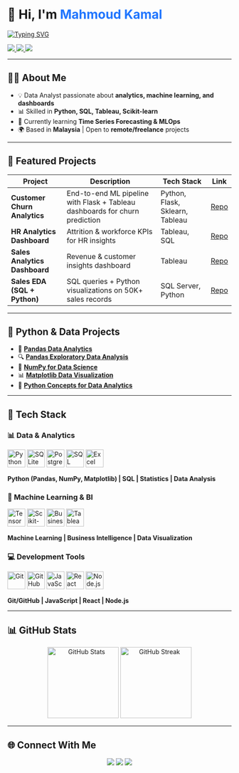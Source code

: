 <!-- Modern Left-Aligned Header -->
<h1>👋 Hi, I'm <span style="color:#1F75FE;">Mahmoud Kamal</span></h1>

<p>
  <a href="https://github.com/OverStarData">
    <img src="https://readme-typing-svg.herokuapp.com?font=Fira+Code&weight=600&size=22&pause=1000&color=1F75FE&vCenter=true&width=500&lines=Data+Analyst;Machine+Learning+Engineer;Data+Scientist;" alt="Typing SVG" />
  </a>
</p>

<!-- Social Links with Modern Badges -->
<p>
  <a href="https://www.linkedin.com/in/mahmoud-kamal-14208136b/">
    <img src="https://img.shields.io/badge/LinkedIn-1F75FE?style=flat-square&logo=linkedin&logoColor=white" />
  </a>
  <a href="mailto:mahmoudkamal20518@gmail.com">
    <img src="https://img.shields.io/badge/Email-D14836?style=flat-square&logo=gmail&logoColor=white" />
  </a>
  <a href="https://github.com/OverStarData">
    <img src="https://img.shields.io/badge/GitHub-333333?style=flat-square&logo=github&logoColor=white" />
  </a>
</p>

---

## 🧑‍💻 About Me  

- 💡 Data Analyst passionate about **analytics, machine learning, and dashboards**  
- 📊 Skilled in **Python, SQL, Tableau, Scikit-learn**  
- 🚀 Currently learning **Time Series Forecasting & MLOps**  
- 🌍 Based in **Malaysia** | Open to **remote/freelance** projects  

---

## 🚀 Featured Projects  

| Project | Description | Tech Stack | Link |
|---------|-------------|------------|------|
| **Customer Churn Analytics** | End-to-end ML pipeline with Flask + Tableau dashboards for churn prediction | Python, Flask, Sklearn, Tableau | [Repo](https://github.com/OverStarData/customer-churn-analytics) |
| **HR Analytics Dashboard** | Attrition & workforce KPIs for HR insights | Tableau, SQL | [Repo](https://github.com/OverStarData/HR-Analytics-Dashboard-Tableau) |
| **Sales Analytics Dashboard** | Revenue & customer insights dashboard | Tableau | [Repo](https://github.com/OverStarData/Sales-Analytics-Dashboard-Tableau) |
| **Sales EDA (SQL + Python)** | SQL queries + Python visualizations on 50K+ sales records | SQL Server, Python | [Repo](https://github.com/OverStarData/exploratory-data-analytic-sales-sql) |

---

## 🐍 Python & Data Projects  

- 🐼 [**Pandas Data Analytics**](https://github.com/OverStarData/pandas-data-analytics)  
- 🔍 [**Pandas Exploratory Data Analysis**](https://github.com/OverStarData/Pandas-Exploratory-Data-Analysis)  
- 🔢 [**NumPy for Data Science**](https://github.com/OverStarData/numpy-data-science)  
- 📊 [**Matplotlib Data Visualization**](https://github.com/OverStarData/Matplotlib-Data-Visualization)  
- 🐍 [**Python Concepts for Data Analytics**](https://github.com/OverStarData/python-concepts-for-data-analytics)  

---

## 🧰 Tech Stack  

<div align="left">

### 📊 Data & Analytics
<p>
  <img src="https://skillicons.dev/icons?i=python" height="40" alt="Python"/>
  <img src="https://skillicons.dev/icons?i=sqlite" height="40" alt="SQLite"/>
  <img src="https://skillicons.dev/icons?i=postgresql" height="40" alt="PostgreSQL"/>
  <img src="https://img.shields.io/badge/SQL%20Server-CC2927?style=flat-square&logo=microsoftsqlserver&logoColor=white" height="40" alt="SQL Server"/>
  <img src="https://img.shields.io/badge/Excel-217346?style=flat-square&logo=microsoft-excel&logoColor=white" height="40" alt="Excel"/>
</p>
<p><b>Python (Pandas, NumPy, Matplotlib) | SQL | Statistics | Data Analysis</b></p>

### 🤖 Machine Learning & BI
<p>
  <img src="https://skillicons.dev/icons?i=tensorflow" height="40" alt="TensorFlow"/>
  <img src="https://skillicons.dev/icons?i=sklearn" height="40" alt="Scikit-learn"/>
  <img src="https://img.shields.io/badge/BI-0A66C2?style=flat-square&logo=tableau&logoColor=white" height="40" alt="Business Intelligence"/>
  <img src="https://skillicons.dev/icons?i=tableau" height="40" alt="Tableau"/>
</p>
<p><b>Machine Learning | Business Intelligence | Data Visualization</b></p>

### 💻 Development Tools
<p>
  <img src="https://skillicons.dev/icons?i=git" height="40" alt="Git"/>
  <img src="https://skillicons.dev/icons?i=github" height="40" alt="GitHub"/>
  <img src="https://skillicons.dev/icons?i=js" height="40" alt="JavaScript"/>
  <img src="https://skillicons.dev/icons?i=react" height="40" alt="React"/>
  <img src="https://skillicons.dev/icons?i=nodejs" height="40" alt="Node.js"/>
</p>
<p><b>Git/GitHub | JavaScript | React | Node.js</b></p>

</div>


---

## 📊 GitHub Stats  

<p align="center">
  <img src="https://github-readme-stats.vercel.app/api?username=OverStarData&show_icons=true&theme=radical" alt="GitHub Stats" height="160"/>
  <img src="https://github-readme-streak-stats.herokuapp.com/?user=OverStarData&theme=radical" alt="GitHub Streak" height="160"/>
</p>

---

## 🌐 Connect With Me  

<p align="center">
  <a href="https://www.linkedin.com/in/mahmoud-kamal-14208136b/"><img src="https://img.shields.io/badge/LinkedIn-0077B5?style=flat-square&logo=linkedin&logoColor=white" /></a>
  <a href="mailto:mahmoudkamal20518@gmail.com"><img src="https://img.shields.io/badge/Email-D14836?style=flat-square&logo=gmail&logoColor=white" /></a>
  <a href="https://github.com/OverStarData"><img src="https://img.shields.io/badge/GitHub-000000?style=flat-square&logo=github&logoColor=white" /></a>
</p>
